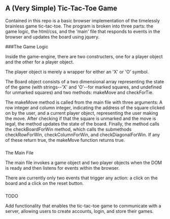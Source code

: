 ## A (Very Simple) Tic-Tac-Toe Game

Contained in this repo is a basic browser implementation of the timelessly brainless game tic-tac-toe. The program is broken into three parts: the game logic, the html/css, and the 'main' file that responds to events in the browser and updates the board using jquery.

###The Game Logic

Inside the game-engine, there are two constructers, one for a player object and the other for a player object.

The player object is merely a wrapper for either an 'X' or 'O' symbol.

The Board object consists of a two dimensional array representing the state of the game (with strings--'X' and 'O'--for marked squares, and undefined for unmarked squares) and two methods: makeMove and checkForTie.

The makeMove method is called from the main file with three arguments: A row integer and column integer, indicating the address of the square clicked on by the user, and a current player object, representing the user making the move. After checking if that the square is unmarked and the move is legal, the method updates the state of the board. Finally, the method calls the checkBoardForWin method, which calls the submethods checkRowForWin, checkColumnForWin, and checkDiagonalForWin. If any of these return true, the makeMove function returns true.

###
The Main File

The main file invokes a game object and two player objects when the DOM is ready and then listens for events within the browser.

There are currently only two events that trigger any action: a click on the board and a click on the reset button.

###
TODO

Add functionality that enables the tic-tac-toe game to communicate with a server, allowing users to create accounts, login, and store their games. 
